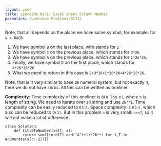 ```yaml
---
layout: post
title: Leetcode 0171. Excel Sheet Column Number
permalink: /Leetcode Problems/0171/
---
```


Note, that all depends on the place we have some symbol, for example:
for `s = DACB`:
1. We have symbol `B` on the last place, with stands for `2`
2. We have symbol `C` on the previous place, which stands for `3*26`.
3. We have symbol `A` on the previous place, which stands for `1*26*26`.
4. Finally, we have symbol `D` on the first place, which stands for `4*26*26*26`.
5. What we need to return in this case is `2+3*26+1*26*26+4*26*26*26`.

Note, that is it very similar to base `26` numeral system, but not exactly it, here we do not have zeros. All this can be written as oneliner.

**Complexity**: Time complexity of this oneliner is `O(n log n)`, where `n` is length of string. We need to iterate over all string and use `26**i`. Time complexity can be easily reduced to `O(n)`. Space complexity is `O(n)`, which also can be reduced to `O(1)`. But in this problem `n` is very small: `n<=7`, so it will not make a lot of difference

```
class Solution:
    def titleToNumber(self, s):
        return sum([(ord(T)-ord("A")+1)*26**i for i,T in enumerate(s[::-1])])
```
